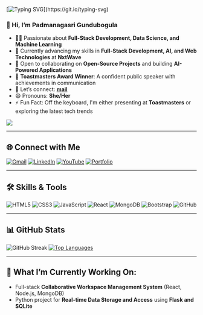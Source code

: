 [![Typing SVG](https://readme-typing-svg.demolab.com/?lines=Hello!+I'm+Padmanagasri;Welcome+to+My+GitHub+Profile!)](https://git.io/typing-svg)

 ### 👋 Hi, I’m **Padmanagasri Gundubogula**  
- 👩‍💻 Passionate about **Full-Stack Development, Data Science, and Machine Learning**  
- 🌱 Currently advancing my skills in **Full-Stack Development, AI, and Web Technologies** at **NxtWave**  
- 🚀 Open to collaborating on **Open-Source Projects** and building **AI-Powered Applications**  
- 🎤 **Toastmasters Award Winner**: A confident public speaker with achievements in communication  
- 💬 Let’s connect: **[mail](mailto:padmanagasri4444@gmail.com)**  
- 😄 Pronouns: **She/Her**  
- ⚡ Fun Fact: Off the keyboard, I'm either presenting at **Toastmasters** or exploring the latest tech trends

[![](https://visitcount.itsvg.in/api?id=PadmanagasriGundubogula&label=Profile%20Views&color=0&icon=5&pretty=true)](https://visitcount.itsvg.in)

---

## 🌐 Connect with Me

[![Gmail](https://img.shields.io/badge/Gmail-D14836?style=for-the-badge&logo=gmail&logoColor=white)](mailto:padmanagasrigundubogula@gmail.com)
[![LinkedIn](https://img.shields.io/badge/LinkedIn-0077B5?style=for-the-badge&logo=linkedin&logoColor=white)](https://www.linkedin.com/in/padmanagasri-gundubogula/)
[![YouTube](https://img.shields.io/badge/YouTube-FF0000?style=for-the-badge&logo=youtube&logoColor=white)](https://www.youtube.com/@B-tech_student3)
[![Portfolio](https://img.shields.io/badge/Portfolio-0D1117?style=for-the-badge&logo=firefox&logoColor=white)](https://your-portfolio-link.com)

---

## 🛠 Skills & Tools

![HTML5](https://img.shields.io/badge/HTML5-E34F26?style=for-the-badge&logo=html5&logoColor=white)
![CSS3](https://img.shields.io/badge/CSS3-1572B6?style=for-the-badge&logo=css3&logoColor=white)
![JavaScript](https://img.shields.io/badge/JavaScript-F7DF1E?style=for-the-badge&logo=javascript&logoColor=black)
![React](https://img.shields.io/badge/React-61DAFB?style=for-the-badge&logo=react&logoColor=black)
![MongoDB](https://img.shields.io/badge/MongoDB-47A248?style=for-the-badge&logo=mongodb&logoColor=white)
![Bootstrap](https://img.shields.io/badge/Bootstrap-563D7C?style=for-the-badge&logo=bootstrap&logoColor=white)
![GitHub](https://img.shields.io/badge/GitHub-181717?style=for-the-badge&logo=github&logoColor=white)

---

## 📊 GitHub Stats

![GitHub Streak](http://github-readme-streak-stats.herokuapp.com?user=PadmanagasriGundubogula&theme=radical&background=0D1117)
[![Top Languages](https://github-readme-stats.vercel.app/api/top-langs/?username=PadmanagasriGundubogula&layout=compact&theme=radical&bg_color=0D1117)](https://github.com/PadmanagasriGundubogula/github-readme-stats)

---

## 🚀 What I’m Currently Working On:
- Full-stack **Collaborative Workspace Management System** (React, Node.js, MongoDB)
- Python project for **Real-time Data Storage and Access** using **Flask and SQLite**
